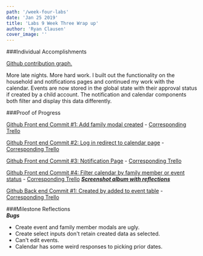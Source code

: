 ```yaml
---
path: '/week-four-labs'
date: 'Jan 25 2019'
title: 'Labs 9 Week Three Wrap up'
author: 'Ryan Clausen'
cover_image: ''
---
```


###Individual Accomplishments

[Github contribution graph.](https://github.com/Lambda-School-Labs/labs9-family-tabs/pulse)

More late nights. More hard work. I built out the functionality on the household and notifications pages and continued my work with the calendar. Events are now stored in the global state with their approval status if created by a child account. The notification and calendar components both filter and display this data differently.

###Proof of Progress

[Github Front end Commit #1: Add family modal created](https://github.com/Lambda-School-Labs/labs9-family-tabs/pull/111) -
[Corresponding Trello](https://trello.com/c/ygONleba/16-create-event-page) 


[Github Front end Commit #2: Log in redirect to calendar page](https://github.com/Lambda-School-Labs/labs9-family-tabs/pull/109) -
[Corresponding Trello](https://trello.com/c/jhCQu744/67-log-in-redirects-to-calendar-page) 


[Github Front end Commit #3: Notification Page](https://github.com/Lambda-School-Labs/labs9-family-tabs/pull/155) -
[Corresponding Trello](https://trello.com/c/kOSz542g/60-notifications-debugging) 

[Github Front end Commit #4: Filter calendar by family member or event status](https://github.com/Lambda-School-Labs/labs9-family-tabs/pull/106) -
[Corresponding Trello](https://trello.com/c/QToAHTZf/46-calendar-features) 
***[Screenshot album with reflections](https://imgur.com/a/2wR0htF)***


[Github Back end Commit #1: Created by added to event table](https://github.com/Lambda-School-Labs/labs9-family-tabs/pull/123) - [Corresponding Trello](https://trello.com/c/kOSz542g/60-notifications-debugging)








###Milestone Reflections      
  ***Bugs***
  
 * Create event and family member modals are ugly.
 * Create select inputs don't retain created data as selected. 
 * Can't edit events.
 * Calendar has some weird responses to picking prior dates.
